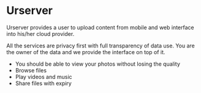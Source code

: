 # Urserver 

Urserver provides a user to upload content from mobile and web interface into his/her cloud provider.

All the services are privacy first with full transparency of data use. You are the owner of the data and we provide the interface on top of it.

- You should be able to view your photos without losing the quality
- Browse files
- Play videos and music
- Share files with expiry
